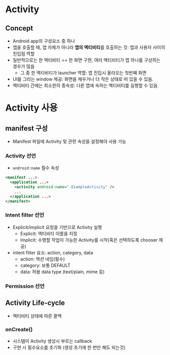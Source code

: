 # Activity
## Concept
- Android app의 구성요소 중 하나
- 앱을 호출할 때, 앱 자체가 아니라 **앱의 액티비티**를 호출하는 것: 앱과 사용자 사이의 진입점 역할
- 일반적으로는 한 액티비티 == 한 화면 구현, 여러 액티비티가 앱 하나를 구성하는 경우가 많음
  - 그 중 한 액티비티가 launcher 역할: 앱 진입시 올라오는 첫번째 화면
- UI를 그리는 window 제공: 화면을 채우거나 더 작은 상태로 떠 있을 수 있음.
- 액티비티 간에는 최소한의 종속성: 다른 앱에 속하는 액티비티를 실행할 수 있음.


# Activity 사용
## manifest 구성
- Manifest 파일에 Activity 및 관련 속성을 설정해야 사용 가능
### Activity 선언
- `android:name` 필수 속성
```xml
<manifest ...>
  <application ...>
    <activity android:name=".ExampleActivity" />
    ...
  </application ...>
</manifest>
```

### Intent filter 선언
- Explicit/implicit 요청을 기반으로 Activity 실행
  - Explicit: 액티비티 이름을 지정
  - Implicit: 수행할 작업이 가능한 Activity를 시작(혹은 선택하도록 chooser 제공)
- intent filter 요소: action, category, data
  - action: 액션 네임(필수)
  - category: 보통 DEFAULT
  - data: 허용 data type (text/plain, mime 등)
  
### Permission 선언  

## Activity Life-cycle
- 액티비티 상태에 따른 콜백

### onCreate()
- 시스템이 Activity 생성시 부르는 callback
- 구현 시 필수요소를 초기화 (생성 초기에 한 번만 해도 되는것)
